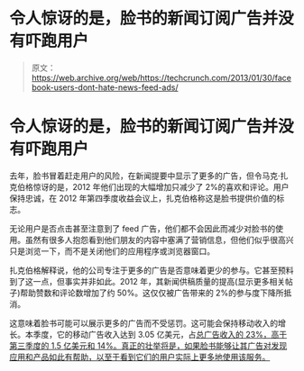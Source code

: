 # 令人惊讶的是，脸书的新闻订阅广告并没有吓跑用户

> 原文：<https://web.archive.org/web/https://techcrunch.com/2013/01/30/facebook-users-dont-hate-news-feed-ads/>

# 令人惊讶的是，脸书的新闻订阅广告并没有吓跑用户

去年，脸书冒着赶走用户的风险，在新闻提要中显示了更多的广告，但令马克·扎克伯格惊讶的是，2012 年他们出现的大幅增加只减少了 2%的喜欢和评论。用户保持忠诚，在 2012 年第四季度收益会议上，扎克伯格称这是脸书提供价值的标志。

无论用户是否点击甚至注意到了 feed 广告，他们都不会因此而减少对脸书的使用。虽然有很多人抱怨看到他们朋友的内容中塞满了营销信息，但他们似乎很高兴只是浏览一下，而不是关闭他们的应用程序或浏览器窗口。

扎克伯格解释说，他的公司专注于更多的广告是否意味着更少的参与。它甚至预料到了这一点，但事实并非如此。2012 年，其新闻供稿质量的提高(显示更多相关帖子)帮助赞数和评论数增加了约 50%。这仅仅被广告带来的 2%的参与度下降所抵消。

这意味着脸书可能可以展示更多的广告而不受惩罚。这可能会保持移动收入的增长。本季度，它的移动广告收入达到 3.05 亿美元，占[总广告收入的 23%，高于第三季度的 1.5 亿美元和 14%。真正的壮举将是，如果脸书能够让其广告对发现应用和产品如此有帮助，以至于看到它们的用户实际上更多地使用该服务。](https://web.archive.org/web/20221005185143/https://beta.techcrunch.com/2013/01/30/facebook-q4-earnings-mobile/)